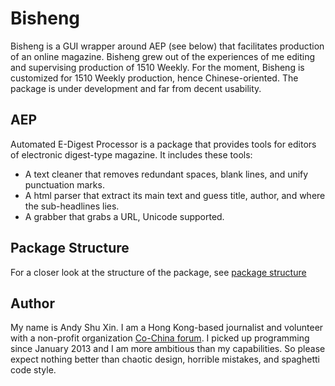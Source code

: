 Bisheng
=======
Bisheng is a GUI wrapper around AEP (see below) that facilitates production of an online magazine. Bisheng grew out of the experiences of me editing and supervising production of 1510 Weekly.
For the moment, Bisheng is customized for 1510 Weekly production, hence Chinese-oriented.
The package is under development and far from decent usability.

## AEP
Automated E-Digest Processor is a package that provides tools for editors of electronic digest-type magazine.
It includes these tools:
+ A text cleaner that removes redundant spaces, blank lines, and unify punctuation marks.
+ A html parser that extract its main text and guess title, author, and where the sub-headlines lies.
+ A grabber that grabs a URL, Unicode supported.

## Package Structure
For a closer look at the structure of the package, see [package structure](https://docs.google.com/drawings/d/1a7UuFqxJZ2w612ZCunHIQBt-jXBpSWyJm_HNQ4I4vuE/edit?usp=sharing)

## Author
My name is Andy Shu Xin. I am a Hong Kong-based journalist and volunteer with a non-profit organization  [Co-China forum](https://cochina.org). I picked up programming since January 2013 and I am more ambitious than my capabilities. So please expect nothing better than chaotic design, horrible mistakes, and spaghetti code style.
